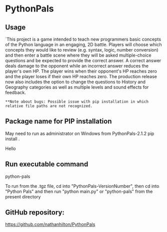 # PythonPals

## Usage
`This project is a game intended to teach new programmers basic concepts of the Python language in an
engaging, 2D battle. Players will choose which concepts they would like to review (e.g. syntax, logic,
number conversion) and then enter a battle scene where they will be asked multiple-choice questions and
be expected to provide the correct answer. A correct answer deals damage to the opponent while an
incorrect answer reduces the player's own HP. The player wins when their opponent's HP reaches zero and
the player loses if their own HP reaches zero. The production release now also includes the option to change the 
questions to History and Geography categories as well as multiple levels and sound effects for feedback.

`**Note about bugs: Possible issue with pip installation in which relative file paths are not recognized.`

## Package name for PIP installation
May need to run as administrator on Windows from PythonPals-2.1.2
pip install . 

Hello


## Run executable command 
python-pals

To run from the .tgz file, cd into "PythonPals-VersionNumber", then cd into "Python Pals" and then run "python main.py"
or "python-pals" from the present directory
## GitHub repository:
https://github.com/nathanhilton/PythonPals
